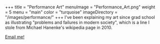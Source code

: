 +++
title = "Performance Art"
menuImage = "Performance_Art.png"
weight = 5
menu = "main"
color = "turquoise"
imageDirectory = "/images/performance/"
+++
I've been explaining my art since grad school as illustrating "problems and failures in modern society", which is a line I stole from Michael Hanenke's wikipedia page in 2010.

[Email me!](realfakenewyorker@gmail.com)